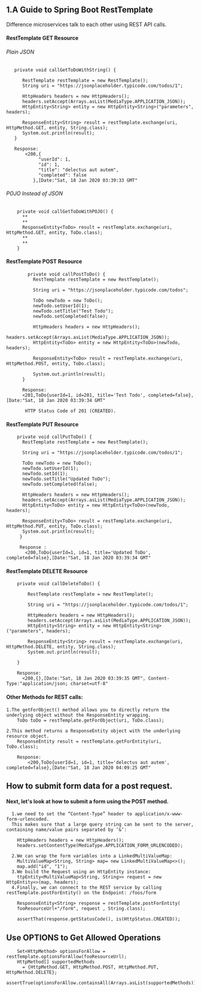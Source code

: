 ## 1.A Guide to Spring Boot RestTemplate
  Difference microservices talk to each other using REST API calls.
  
#### RestTemplate GET Resource
   ###### Plain JSON
       private void callGetToDoWithString() {

          RestTemplate restTemplate = new RestTemplate();
          String uri = "https://jsonplaceholder.typicode.com/todos/1";

          HttpHeaders headers = new HttpHeaders();
          headers.setAccept(Arrays.asList(MediaType.APPLICATION_JSON));
          HttpEntity<String> entity = new HttpEntity<String>("parameters", headers);

          ResponseEntity<String> result = restTemplate.exchange(uri, HttpMethod.GET, entity, String.class);
          System.out.println(result);
       }
       
       Response:
           <200,{
                "userId": 1,
                "id": 1,
                "title": "delectus aut autem",
                "completed": false
              },[Date:"Sat, 18 Jan 2020 03:39:33 GMT"
   ###### POJO Instead of JSON
        private void callGetToDoWithPOJO() {
          **
          **
          ResponseEntity<ToDo> result = restTemplate.exchange(uri, HttpMethod.GET, entity, ToDo.class);
          **
          **
        }
#### RestTemplate POST Resource
        	private void callPostToDo() {
              RestTemplate restTemplate = new RestTemplate();

              String uri = "https://jsonplaceholder.typicode.com/todos";

              ToDo newTodo = new ToDo();
              newTodo.setUserId(1);
              newTodo.setTitle("Test Todo");
              newTodo.setCompleted(false);

              HttpHeaders headers = new HttpHeaders();
              headers.setAccept(Arrays.asList(MediaType.APPLICATION_JSON));
              HttpEntity<ToDo> entity = new HttpEntity<ToDo>(newTodo, headers);

              ResponseEntity<ToDo> result = restTemplate.exchange(uri, HttpMethod.POST, entity, ToDo.class);

              System.out.println(result);
          }
          
          Response:
          <201,ToDo{userId=1, id=201, title='Test Todo', completed=false},[Date:"Sat, 18 Jan 2020 03:39:34 GMT"
          
           HTTP Status Code of 201 (CREATED).
          
#### RestTemplate PUT Resource
        private void callPutToDo() {
          RestTemplate restTemplate = new RestTemplate();

          String uri = "https://jsonplaceholder.typicode.com/todos/1";

          ToDo newTodo = new ToDo();
          newTodo.setUserId(1);
          newTodo.setId(1);
          newTodo.setTitle("Updated ToDo");
          newTodo.setCompleted(false);

          HttpHeaders headers = new HttpHeaders();
          headers.setAccept(Arrays.asList(MediaType.APPLICATION_JSON));
          HttpEntity<ToDo> entity = new HttpEntity<ToDo>(newTodo, headers);

          ResponseEntity<ToDo> result = restTemplate.exchange(uri, HttpMethod.PUT, entity, ToDo.class);
          System.out.println(result);
         }
         
         Response :
           <200,ToDo{userId=1, id=1, title='Updated ToDo', completed=false},[Date:"Sat, 18 Jan 2020 03:39:34 GMT"

#### RestTemplate DELETE Resource
        private void callDeleteToDo() {

            RestTemplate restTemplate = new RestTemplate();

            String uri = "https://jsonplaceholder.typicode.com/todos/1";

            HttpHeaders headers = new HttpHeaders();
            headers.setAccept(Arrays.asList(MediaType.APPLICATION_JSON));
            HttpEntity<String> entity = new HttpEntity<String>("parameters", headers);

            ResponseEntity<String> result = restTemplate.exchange(uri, HttpMethod.DELETE, entity, String.class);
            System.out.println(result);

        }
        
        Response:
          <200,{},[Date:"Sat, 18 Jan 2020 03:39:35 GMT", Content-Type:"application/json; charset=utf-8"
          
#### Other Methods for REST calls:
    1.The getForObject() method allows you to directly return the underlying object without the ResponseEntity wrapping.
        ToDo toDo = restTemplate.getForObject(uri, ToDo.class);
        
    2.This method returns a ResponseEntity object with the underlying resource object.
        ResponseEntity result = restTemplate.getForEntity(uri, ToDo.class);
        
        Response:
            <200,ToDo{userId=1, id=1, title='delectus aut autem', completed=false},[Date:"Sat, 18 Jan 2020 04:09:25 GMT"
            
        
## How to submit form data for a post request.
   #### Next, let's look at how to submit a form using the POST method.
      1.we need to set the “Content-Type” header to application/x-www-form-urlencoded.
      This makes sure that a large query string can be sent to the server, containing name/value pairs separated by ‘&‘:
      
        HttpHeaders headers = new HttpHeaders();
        headers.setContentType(MediaType.APPLICATION_FORM_URLENCODED);

      2.We can wrap the form variables into a LinkedMultiValueMap:
        MultiValueMap<String, String> map= new LinkedMultiValueMap<>();
        map.add("id", "1");
      3.We build the Request using an HttpEntity instance:
        ttpEntity<MultiValueMap<String, String>> request = new HttpEntity<>(map, headers);
      4.Finally, we can connect to the REST service by calling restTemplate.postForEntity() on the Endpoint: /foos/form
        
        ResponseEntity<String> response = restTemplate.postForEntity(
        fooResourceUrl+"/form", request , String.class);
 
        assertThat(response.getStatusCode(), is(HttpStatus.CREATED));

## Use OPTIONS to Get Allowed Operations

        Set<HttpMethod> optionsForAllow = restTemplate.optionsForAllow(fooResourceUrl);
        HttpMethod[] supportedMethods
          = {HttpMethod.GET, HttpMethod.POST, HttpMethod.PUT, HttpMethod.DELETE};
        assertTrue(optionsForAllow.containsAll(Arrays.asList(supportedMethods)));

      
